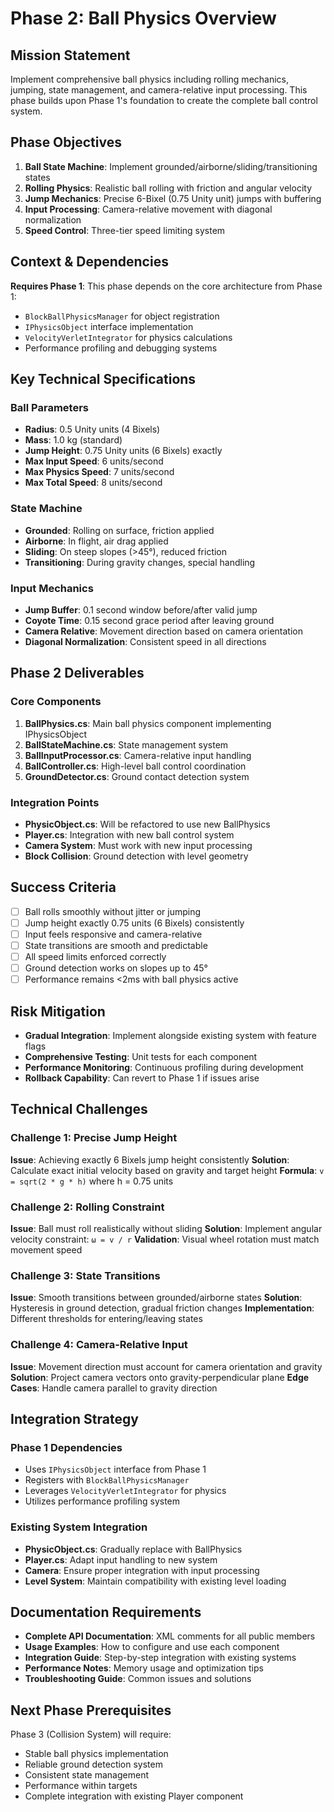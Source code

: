 # Phase 2: Ball Physics Overview

## Mission Statement
Implement comprehensive ball physics including rolling mechanics, jumping, state management, and camera-relative input processing. This phase builds upon Phase 1's foundation to create the complete ball control system.

## Phase Objectives
1. **Ball State Machine**: Implement grounded/airborne/sliding/transitioning states
2. **Rolling Physics**: Realistic ball rolling with friction and angular velocity
3. **Jump Mechanics**: Precise 6-Bixel (0.75 Unity unit) jumps with buffering
4. **Input Processing**: Camera-relative movement with diagonal normalization
5. **Speed Control**: Three-tier speed limiting system

## Context & Dependencies
**Requires Phase 1**: This phase depends on the core architecture from Phase 1:
- `BlockBallPhysicsManager` for object registration
- `IPhysicsObject` interface implementation
- `VelocityVerletIntegrator` for physics calculations
- Performance profiling and debugging systems

## Key Technical Specifications

### Ball Parameters
- **Radius**: 0.5 Unity units (4 Bixels)
- **Mass**: 1.0 kg (standard)
- **Jump Height**: 0.75 Unity units (6 Bixels) exactly
- **Max Input Speed**: 6 units/second
- **Max Physics Speed**: 7 units/second  
- **Max Total Speed**: 8 units/second

### State Machine
- **Grounded**: Rolling on surface, friction applied
- **Airborne**: In flight, air drag applied
- **Sliding**: On steep slopes (>45°), reduced friction
- **Transitioning**: During gravity changes, special handling

### Input Mechanics
- **Jump Buffer**: 0.1 second window before/after valid jump
- **Coyote Time**: 0.15 second grace period after leaving ground
- **Camera Relative**: Movement direction based on camera orientation
- **Diagonal Normalization**: Consistent speed in all directions

## Phase 2 Deliverables

### Core Components
1. **BallPhysics.cs**: Main ball physics component implementing IPhysicsObject
2. **BallStateMachine.cs**: State management system
3. **BallInputProcessor.cs**: Camera-relative input handling
4. **BallController.cs**: High-level ball control coordination
5. **GroundDetector.cs**: Ground contact detection system

### Integration Points
- **PhysicObject.cs**: Will be refactored to use new BallPhysics
- **Player.cs**: Integration with new ball control system
- **Camera System**: Must work with new input processing
- **Block Collision**: Ground detection with level geometry

## Success Criteria
- [ ] Ball rolls smoothly without jitter or jumping
- [ ] Jump height exactly 0.75 units (6 Bixels) consistently
- [ ] Input feels responsive and camera-relative
- [ ] State transitions are smooth and predictable
- [ ] All speed limits enforced correctly
- [ ] Ground detection works on slopes up to 45°
- [ ] Performance remains <2ms with ball physics active

## Risk Mitigation
- **Gradual Integration**: Implement alongside existing system with feature flags
- **Comprehensive Testing**: Unit tests for each component
- **Performance Monitoring**: Continuous profiling during development
- **Rollback Capability**: Can revert to Phase 1 if issues arise

## Technical Challenges

### Challenge 1: Precise Jump Height
**Issue**: Achieving exactly 6 Bixels jump height consistently
**Solution**: Calculate exact initial velocity based on gravity and target height
**Formula**: `v = sqrt(2 * g * h)` where h = 0.75 units

### Challenge 2: Rolling Constraint
**Issue**: Ball must roll realistically without sliding
**Solution**: Implement angular velocity constraint: `ω = v / r`
**Validation**: Visual wheel rotation must match movement speed

### Challenge 3: State Transitions
**Issue**: Smooth transitions between grounded/airborne states
**Solution**: Hysteresis in ground detection, gradual friction changes
**Implementation**: Different thresholds for entering/leaving states

### Challenge 4: Camera-Relative Input
**Issue**: Movement direction must account for camera orientation and gravity
**Solution**: Project camera vectors onto gravity-perpendicular plane
**Edge Cases**: Handle camera parallel to gravity direction

## Integration Strategy

### Phase 1 Dependencies
- Uses `IPhysicsObject` interface from Phase 1
- Registers with `BlockBallPhysicsManager`
- Leverages `VelocityVerletIntegrator` for physics
- Utilizes performance profiling system

### Existing System Integration
- **PhysicObject.cs**: Gradually replace with BallPhysics
- **Player.cs**: Adapt input handling to new system
- **Camera**: Ensure proper integration with input processing
- **Level System**: Maintain compatibility with existing level loading

## Documentation Requirements
- **Complete API Documentation**: XML comments for all public members
- **Usage Examples**: How to configure and use each component
- **Integration Guide**: Step-by-step integration with existing systems
- **Performance Notes**: Memory usage and optimization tips
- **Troubleshooting Guide**: Common issues and solutions

## Next Phase Prerequisites
Phase 3 (Collision System) will require:
- Stable ball physics implementation
- Reliable ground detection system
- Consistent state management
- Performance within targets
- Complete integration with existing Player component
